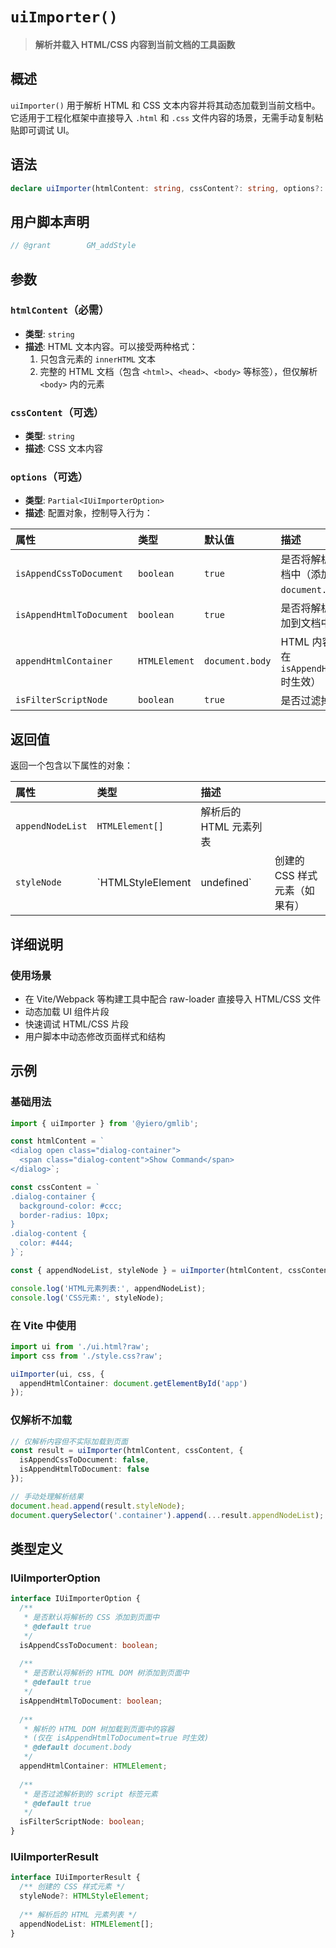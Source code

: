 # `uiImporter()` 

> **解析并载入 HTML/CSS 内容到当前文档的工具函数**

## 概述

`uiImporter()` 用于解析 HTML 和 CSS 文本内容并将其动态加载到当前文档中。它适用于工程化框架中直接导入 `.html` 和 `.css` 文件内容的场景，无需手动复制粘贴即可调试 UI。

## 语法

```ts
declare uiImporter(htmlContent: string, cssContent?: string, options?: Partial<IUiImporterOption>): IUiImporterResult
```

## 用户脚本声明

```ts
// @grant        GM_addStyle
```

## 参数

### `htmlContent`（必需）

- **类型**: `string`
- **描述**: HTML 文本内容。可以接受两种格式：
	1. 只包含元素的 `innerHTML` 文本
	2. 完整的 HTML 文档（包含 `<html>`、`<head>`、`<body>` 等标签），但仅解析 `<body>` 内的元素

### `cssContent`（可选）

- **类型**: `string`
- **描述**: CSS 文本内容

### `options`（可选）

- **类型**: `Partial<IUiImporterOption>`
- **描述**: 配置对象，控制导入行为：

| 属性                     | 类型          | 默认值          | 描述                                                         |
| :----------------------- | :------------ | :-------------- | :----------------------------------------------------------- |
| `isAppendCssToDocument`  | `boolean`     | `true`          | 是否将解析后的 CSS 添加到文档中（添加到 `document.head`）    |
| `isAppendHtmlToDocument` | `boolean`     | `true`          | 是否将解析后的 HTML 元素添加到文档中                         |
| `appendHtmlContainer`    | `HTMLElement` | `document.body` | HTML 内容加载的父容器（仅在 `isAppendHtmlToDocument=true` 时生效） |
| `isFilterScriptNode`     | `boolean`     | `true`          | 是否过滤掉 `<script>` 元素                                   |

## 返回值

返回一个包含以下属性的对象：

| 属性             | 类型              | 描述                   |                               |
| :--------------- | :---------------- | :--------------------- | ----------------------------- |
| `appendNodeList` | `HTMLElement[]`   | 解析后的 HTML 元素列表 |                               |
| `styleNode`      | `HTMLStyleElement | undefined`             | 创建的 CSS 样式元素（如果有） |

## 详细说明

### 使用场景

- 在 Vite/Webpack 等构建工具中配合 raw-loader 直接导入 HTML/CSS 文件
- 动态加载 UI 组件片段
- 快速调试 HTML/CSS 片段
- 用户脚本中动态修改页面样式和结构

## 示例

### 基础用法

```ts
import { uiImporter } from '@yiero/gmlib';

const htmlContent = `
<dialog open class="dialog-container">
  <span class="dialog-content">Show Command</span>
</dialog>`;

const cssContent = `
.dialog-container {
  background-color: #ccc;
  border-radius: 10px;
}
.dialog-content {
  color: #444;
}`;

const { appendNodeList, styleNode } = uiImporter(htmlContent, cssContent);

console.log('HTML元素列表:', appendNodeList);
console.log('CSS元素:', styleNode);
```

### 在 Vite 中使用

```ts
import ui from './ui.html?raw';
import css from './style.css?raw';

uiImporter(ui, css, {
  appendHtmlContainer: document.getElementById('app')
});
```

### 仅解析不加载

```ts
// 仅解析内容但不实际加载到页面
const result = uiImporter(htmlContent, cssContent, {
  isAppendCssToDocument: false,
  isAppendHtmlToDocument: false
});

// 手动处理解析结果
document.head.append(result.styleNode);
document.querySelector('.container').append(...result.appendNodeList);
```

## 类型定义

### IUiImporterOption

```ts
interface IUiImporterOption {
  /**
   * 是否默认将解析的 CSS 添加到页面中
   * @default true
   */
  isAppendCssToDocument: boolean;
  
  /**
   * 是否默认将解析的 HTML DOM 树添加到页面中
   * @default true
   */
  isAppendHtmlToDocument: boolean;
  
  /**
   * 解析的 HTML DOM 树加载到页面中的容器
   * (仅在 isAppendHtmlToDocument=true 时生效)
   * @default document.body
   */
  appendHtmlContainer: HTMLElement;
  
  /**
   * 是否过滤解析到的 script 标签元素
   * @default true
   */
  isFilterScriptNode: boolean;
}
```

### IUiImporterResult

```ts
interface IUiImporterResult {
  /** 创建的 CSS 样式元素 */
  styleNode?: HTMLStyleElement;
  
  /** 解析后的 HTML 元素列表 */
  appendNodeList: HTMLElement[];
}
```